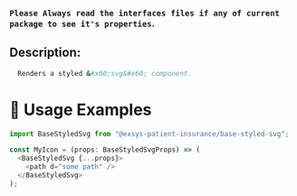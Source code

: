 ### `Please Always read the interfaces files if any of current package to see it's properties`.

## Description:

```sh
  Renders a styled &#x60;svg&#x60; component.
```

# 🔨 Usage Examples

```typescript
import BaseStyledSvg from "@exsys-patient-insurance/base-styled-svg";

const MyIcon = (props: BaseStyledSvgProps) => (
  <BaseStyledSvg {...props}>
    <path d="some path" />
  </BaseStyledSvg>
);
```
